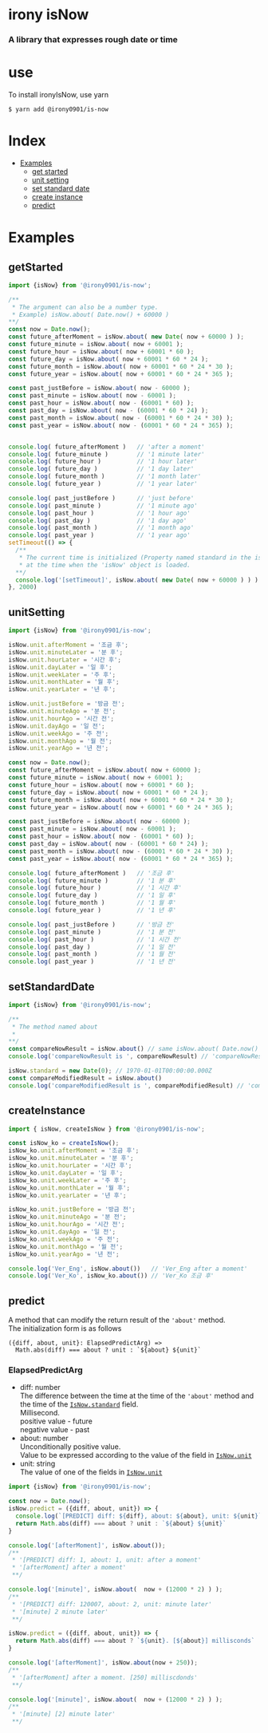# irony isNow
### A library that expresses rough date or time   
# use
To install ironyIsNow, use yarn
```
$ yarn add @irony0901/is-now
```

# Index
* [Examples](#Examples)   
  * [get started](#getStarted)
  * [unit setting](#unitSetting)
  * [set standard date](#setStandardDate)
  * [create instance](#createInstance)
  * [predict](#predict)

# Examples
## getStarted
``` javascript
import {isNow} from '@irony0901/is-now';

/** 
 * The argument can also be a number type. 
 * Example) isNow.about( Date.now() + 60000 )
**/
const now = Date.now();
const future_afterMoment = isNow.about( new Date( now + 60000 ) );
const future_minute = isNow.about( now + 60001 );
const future_hour = isNow.about( now + 60001 * 60 );
const future_day = isNow.about( now + 60001 * 60 * 24 );
const future_month = isNow.about( now + 60001 * 60 * 24 * 30 );
const future_year = isNow.about( now + 60001 * 60 * 24 * 365 );

const past_justBefore = isNow.about( now - 60000 );
const past_minute = isNow.about( now - 60001 );
const past_hour = isNow.about( now - (60001 * 60) );
const past_day = isNow.about( now - (60001 * 60 * 24) );
const past_month = isNow.about( now - (60001 * 60 * 24 * 30) );
const past_year = isNow.about( now - (60001 * 60 * 24 * 365) );


console.log( future_afterMoment )   // 'after a moment'
console.log( future_minute )        // '1 minute later'
console.log( future_hour )          // '1 hour later'
console.log( future_day )           // '1 day later'
console.log( future_month )         // '1 month later'
console.log( future_year )          // '1 year later'

console.log( past_justBefore )      // 'just before'
console.log( past_minute )          // '1 minute ago'
console.log( past_hour )            // '1 hour ago'
console.log( past_day )             // '1 day ago'
console.log( past_month )           // '1 month ago'
console.log( past_year )            // '1 year ago'
setTimeout(() => {
  /**
   * The current time is initialized (Property named standard in the isNow class) 
   * at the time when the 'isNow' object is loaded.
  **/ 
  console.log('[setTimeout]', isNow.about( new Date( now + 60000 ) ) ) // '[setTimeout] after a moment'
}, 2000)

```  

## unitSetting
``` javascript
import {isNow} from '@irony0901/is-now';

isNow.unit.afterMoment = '조금 후';
isNow.unit.minuteLater = '분 후';
isNow.unit.hourLater = '시간 후';
isNow.unit.dayLater = '일 후';
isNow.unit.weekLater = '주 후';
isNow.unit.monthLater = '월 후';
isNow.unit.yearLater = '년 후';

isNow.unit.justBefore = '방금 전';
isNow.unit.minuteAgo = '분 전';
isNow.unit.hourAgo = '시간 전';
isNow.unit.dayAgo = '일 전';
isNow.unit.weekAgo = '주 전';
isNow.unit.monthAgo = '월 전';
isNow.unit.yearAgo = '년 전';

const now = Date.now();
const future_afterMoment = isNow.about( now + 60000 );
const future_minute = isNow.about( now + 60001 );
const future_hour = isNow.about( now + 60001 * 60 );
const future_day = isNow.about( now + 60001 * 60 * 24 );
const future_month = isNow.about( now + 60001 * 60 * 24 * 30 );
const future_year = isNow.about( now + 60001 * 60 * 24 * 365 );

const past_justBefore = isNow.about( now - 60000 );
const past_minute = isNow.about( now - 60001 );
const past_hour = isNow.about( now - (60001 * 60) );
const past_day = isNow.about( now - (60001 * 60 * 24) );
const past_month = isNow.about( now - (60001 * 60 * 24 * 30) );
const past_year = isNow.about( now - (60001 * 60 * 24 * 365) );

console.log( future_afterMoment )   // '조금 후'
console.log( future_minute )        // '1 분 후'
console.log( future_hour )          // '1 시간 후'
console.log( future_day )           // '1 일 후'
console.log( future_month )         // '1 월 후'
console.log( future_year )          // '1 년 후'

console.log( past_justBefore )      // '방금 전'
console.log( past_minute )          // '1 분 전'
console.log( past_hour )            // '1 시간 전'
console.log( past_day )             // '1 일 전'
console.log( past_month )           // '1 월 전'
console.log( past_year )            // '1 년 전'
```

## setStandardDate
``` javascript
import {isNow} from '@irony0901/is-now';

/**
 * The method named about
 * 
**/
const compareNowResult = isNow.about() // same isNow.about( Date.now() )
console.log('compareNowResult is ', compareNowResult) // 'compareNowResult is after a moment'

isNow.standard = new Date(0); // 1970-01-01T00:00:00.000Z
const compareModifiedResult = isNow.about()
console.log('compareModifiedResult is ', compareModifiedResult) // 'compareModifiedResult is ${N} year later'

```

## createInstance
``` javascript
import { isNow, createIsNow } from '@irony0901/is-now';

const isNow_ko = createIsNow();
isNow_ko.unit.afterMoment = '조금 후';
isNow_ko.unit.minuteLater = '분 후';
isNow_ko.unit.hourLater = '시간 후';
isNow_ko.unit.dayLater = '일 후';
isNow_ko.unit.weekLater = '주 후';
isNow_ko.unit.monthLater = '월 후';
isNow_ko.unit.yearLater = '년 후';

isNow_ko.unit.justBefore = '방금 전';
isNow_ko.unit.minuteAgo = '분 전';
isNow_ko.unit.hourAgo = '시간 전';
isNow_ko.unit.dayAgo = '일 전';
isNow_ko.unit.weekAgo = '주 전';
isNow_ko.unit.monthAgo = '월 전';
isNow_ko.unit.yearAgo = '년 전';

console.log('Ver_Eng', isNow.about())   // 'Ver_Eng after a moment'
console.log('Ver_Ko', isNow_ko.about()) // 'Ver_Ko 조금 후'

```

## predict
A method that can modify the return result of the `'about'` method.   
The initialization form is as follows
```
({diff, about, unit}: ElapsedPredictArg) => 
  Math.abs(diff) === about ? unit : `${about} ${unit}`
```
### ElapsedPredictArg
* diff: number   
  The difference between the time at the time of the `'about'` method and the time of the [`IsNow.standard`](#setStandardDate) field.   
  Millisecond.   
  positive value - future   
  negative value - past
* about: number   
  Unconditionally positive value.   
  Value to be expressed according to the value of the field in [`IsNow.unit`](#unitSetting)
* unit: string   
  The value of one of the fields in [`IsNow.unit`](#unitSetting)   

``` javascript
import {isNow} from '@irony0901/is-now';

const now = Date.now();
isNow.predict = ({diff, about, unit}) => {
  console.log(`[PREDICT] diff: ${diff}, about: ${about}, unit: ${unit}`);
  return Math.abs(diff) === about ? unit : `${about} ${unit}`
}

console.log('[afterMoment]', isNow.about());
/** 
 * '[PREDICT] diff: 1, about: 1, unit: after a moment'
 * '[afterMoment] after a moment'
 **/

console.log('[minute]', isNow.about(  now + (12000 * 2) ) );
/** 
 * '[PREDICT] diff: 120007, about: 2, unit: minute later'
 * '[minute] 2 minute later'
 **/

isNow.predict = ({diff, about, unit}) => {
  return Math.abs(diff) === about ? `${unit}. [${about}] millisconds` : `[${about}] ${unit}`
}

console.log('[afterMoment]', isNow.about(now + 250));
/** 
 * '[afterMoment] after a moment. [250] milliscdonds'
 **/

console.log('[minute]', isNow.about(  now + (12000 * 2) ) );
/** 
 * '[minute] [2] minute later'
 **/
```